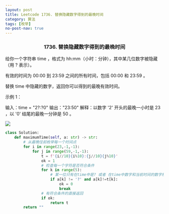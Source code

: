 ```yaml
---
layout: post
title: Leetcode 1736. 替换隐藏数字得到的最晚时间
category: 算法
tags: [枚举]
no-post-nav: true
---
```


### <center> 1736. 替换隐藏数字得到的最晚时间

给你一个字符串 time ，格式为 hh:mm（小时：分钟），其中某几位数字被隐藏（用 ? 表示）。

有效的时间为 00:00 到 23:59 之间的所有时间，包括 00:00 和 23:59 。

替换 time 中隐藏的数字，返回你可以得到的最晚有效时间。

示例 1：

输入：time = "2?:?0"
输出："23:50"
解释：以数字 '2' 开头的最晚一小时是 23 ，以 '0' 结尾的最晚一分钟是 50 。

![](https://p3-juejin.byteimg.com/tos-cn-i-k3u1fbpfcp/6b51171d4db1421d81bfd5bb9fa40138~tplv-k3u1fbpfcp-watermark.image)

```py
class Solution:
    def maximumTime(self, a: str) -> str:
        # 从最晚往前枚举每一个时间点
        for i in range(23,-1,-1):
            for j in range(59,-1,-1):
                t = f'{i//10}{i%10}:{j//10}{j%10}'
                ok = 1
                # 检查每一个字符是否符合条件
                for k in range(5):
                    # 某一位只有在time中是? 或者 在time中数字和当前时间的数字相同 才符合
                    if a[k] != '?' and a[k]!=t[k]:
                        ok = 0
                        break
                # 有符合条件的直接返回
                if ok:
                    return t
        return ""
```
